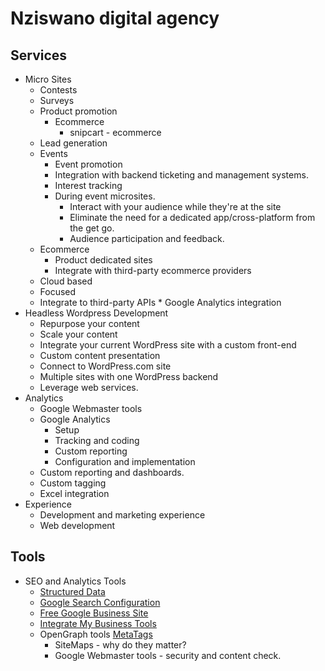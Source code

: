 # Nziswano digital agency
## Services
* Micro Sites
    * Contests
    * Surveys
    * Product promotion
        * Ecommerce
            * snipcart - ecommerce
    * Lead generation
    * Events
        * Event promotion
        * Integration with backend ticketing and management systems.
        * Interest tracking
        * During event microsites.
            * Interact with your audience while they're at the site
            * Eliminate the need for a dedicated app/cross-platform from the get go.
            * Audience participation and feedback.
    * Ecommerce
        * Product dedicated sites
        * Integrate with third-party ecommerce providers
    * Cloud based
    * Focused
    * Integrate to third-party APIs
                * Google Analytics integration
* Headless Wordpress Development
    * Repurpose your content
    * Scale your content
    * Integrate your current WordPress site with a custom front-end
    * Custom content presentation
    * Connect to WordPress.com site
    * Multiple sites with one WordPress backend
    * Leverage web services.
* Analytics
    * Google Webmaster tools
    * Google Analytics
        * Setup
        * Tracking and coding
        * Custom reporting
        * Configuration and implementation
    * Custom reporting and dashboards.
    * Custom tagging
    * Excel integration
* Experience 
    * Development and marketing experience
    * Web development
## Tools
* SEO and Analytics Tools
    * [Structured Data](https://developers.google.com/search/docs/guides/intro-structured-data?visit_id=1-636653566408759923-1263733777&hl=en&rd=1)
    * [Google Search Configuration](https://developers.google.com/search/)
    * [Free Google Business Site](https://www.google.com/business/how-it-works/website/)
    * [Integrate My Business Tools](https://developers.google.com/my-business/?hl=en)
    * OpenGraph tools [MetaTags](https://megatags.co)
        * SiteMaps - why do they matter?
        * Google Webmaster tools - security and content check.